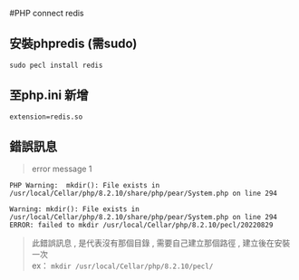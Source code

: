 #PHP connect redis

## 安裝phpredis (需sudo)
`sudo pecl install redis`

## 至php.ini 新增
`extension=redis.so`

## 錯誤訊息
> error message 1

```Warning: mkdir(): File exists in System.php on line 294
PHP Warning:  mkdir(): File exists in /usr/local/Cellar/php/8.2.10/share/php/pear/System.php on line 294

Warning: mkdir(): File exists in /usr/local/Cellar/php/8.2.10/share/php/pear/System.php on line 294
ERROR: failed to mkdir /usr/local/Cellar/php/8.2.10/pecl/20220829
```
>此錯誤訊息 , 是代表沒有那個目錄 , 需要自己建立那個路徑 , 建立後在安裝一次  
ex：
    `mkdir /usr/local/Cellar/php/8.2.10/pecl/`
    